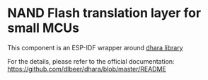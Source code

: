 # NAND Flash translation layer for small MCUs

This component is an ESP-IDF wrapper around [dhara library](https://github.com/dlbeer/dhara)

For the details, please refer to the official documentation: https://github.com/dlbeer/dhara/blob/master/README
